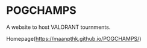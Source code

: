 # POGCHAMPS
A website to host VALORANT tournments.

Homepage(https://maanpthk.github.io/POGCHAMPS/)
